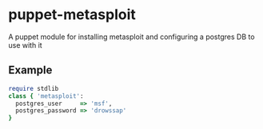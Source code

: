 puppet-metasploit
=================

A puppet module for installing metasploit and configuring a postgres DB to use with it

Example
-------
```ruby
require stdlib
class { 'metasploit': 
  postgres_user     => 'msf',
  postgres_password => 'drowssap'
}
```
